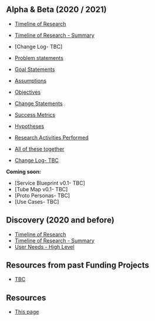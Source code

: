 
## Alpha & Beta (2020 / 2021)
- [Timeline of Research](timeline/)
- [Timeline of Research - Summary](timeline_summary/)
- [Change Log- TBC]

- [Problem statements](files/FUND_BETA_PROBLEM.pdf)
- [Goal Statements](files/FUND_BETA_GOAL.pdf)
- [Assumptions](files/FUND_BETA_ASSUMPTIONS.pdf)
- [Objectives](files/FUND_BETA_OBJECTIVES.pdf)
- [Change Statements](files/FUND_BETA_CHANGE.pdf)
- [Success Metrics](files/FUND_BETA_METRICS.pdf)
- [Hypotheses](files/FUND_BETA_HYPOTHESES.pdf)
- [Research Activities Performed](files/FUND_BETA_RESEARCH_ACTIVITIES.pdf)
- [All of these together](files/Fund_2020_SPORT_Beta.pdf)
- [Change Log- TBC](files/FUND_CHANGES.pdf)

**Coming soon:**
- [Service Blueprint v0.1- TBC]
- [Tube Map v0.1- TBC]
- [Proto Personas- TBC]
- [Use Cases- TBC]


## Discovery (2020 and before)
- [Timeline of Research](timeline/)
- [Timeline of Research - Summary](timeline_summary/)
- [User Needs - High Level](files/FUND_user_needs_031120.pdf)

## Resources from past Funding Projects
- [TBC](files/xxx.pdf)

## Resources
- [This page](https://scotentsd.github.io/funding/)

